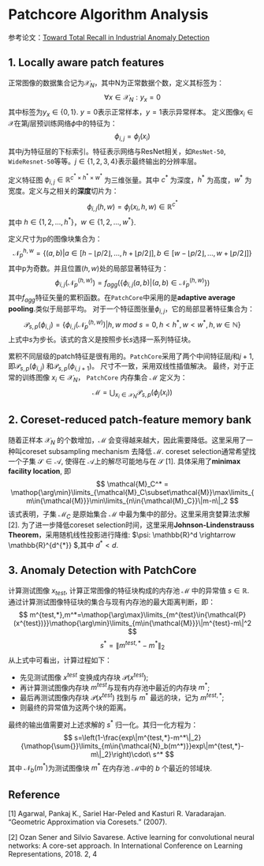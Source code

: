 # Patchcore Algorithm Analysis

参考论文：[Toward Total Recall in Industrial Anomaly Detection](https://arxiv.org/abs/2106.08265)


## 1. Locally aware patch features
正常图像的数据集合记为$\mathcal{X}_N$，其中N为正常数据个数，定义其标签为：
$$
\forall{x}\in{\mathcal{X}_N}: y_{x}=0
$$
其中标签为$y_x\in{\{0,1\}}$. $y=0$表示正常样本，$y=1$表示异常样本。 定义图像$x_i\in{\mathcal{X}}$在第$j$层预训练网络$\phi$中的特征为：
$$
\phi_{i,j}=\phi_{j}(x_i)
$$
其中$j$为特征层的下标索引。特征表示网络与ResNet相关，如`ResNet-50`, `WideResnet-50`等等。$j\in{\{1,2,3,4\}}$表示最终输出的分辨率层。

定义特征图 $\phi_{i,j}\in{\mathbb{R}}^{c^*\times h^*\times w^*}$ 为三维张量。其中 $c^*$ 为深度，$h^*$ 为高度，$w^*$ 为宽度。定义与之相关的**深度**切片为：
$$
\phi_{i,j}(h,w) = \phi_j(x_i,h,w) \in{\mathbb{R}}^{c^*}
$$
其中 $h\in{\{1,2,...,h^*\}}$，$w\in{\{1,2,...,w^*\}}$. 

定义尺寸为p的图像块集合为：
$$
\mathcal{N}_p^{h,w} = \{(a,b)|a\in{[h-\lfloor p/2\rfloor,...,h+\lfloor p/2\rfloor]},b\in{[w-\lfloor p/2\rfloor,...,w+\lfloor p/2\rfloor]}\}
$$
其中p为奇数。并且位置$(h,w)$处的局部显著特征为：
$$
\phi_{i,j}(\mathcal{N}_p^{(h,w)}) = f_{agg}(\{\phi_{i,j}(a,b)|(a,b)\in{\mathcal{N}_p^{(h,w)}}\})
$$
其中$f_{agg}$特征矢量的累积函数。在`PatchCore`中采用的是**adaptive average pooling**.类似于局部平均。
对于一个特征图张量$\phi_{i,j}$，它的局部显著特征集合为：
$$
\mathcal{P}_{s,p}(\phi_{i,j}) = \{ \phi_{i,j}(\mathcal{N}_p^{(h,w)}) | h,w \ mod \ s = 0, 
h<h^*,w<w^*,h,w\in{\mathbb{N}}\}
$$
上式中$s$为步长。该式的含义是按照步长$s$选择一系列特征块。

累积不同层级的patch特征是很有用的。`PatchCore`采用了两个中间特征层$j$和$j+1$, 即$\mathcal{P}_{s,p}(\phi_{i,j})$ 和$\mathcal{P}_{s,p}(\phi_{i,j+1})$。 尺寸不一致，采用双线性插值解决。
最终，对于正常的训练图像 $x_i\in{\mathcal{X}_N}$， `PatchCore` 内存集合 $\mathcal{M}$ 定义为：
$$
\mathcal{M} = \bigcup_{x_i\in{\mathcal{X}_N}}
\mathcal{P}_{s,p}(\phi_j(x_i))
$$

## 2. Coreset-reduced patch-feature memory bank
随着正样本 $\mathcal{X}_N$ 的个数增加，$\mathcal{M}$ 会变得越来越大，因此需要降低。这里采用了一种叫coreset subsampling mechanism 去降低 $\mathcal{M}$.  coreset selection通常希望找一个子集 $\mathcal{S}\in{\mathcal{A}}$, 使得在 $\mathcal{A}$上的解尽可能地与在 $\mathcal{S}$ [1]. 具体采用了**minimax facility location**, 即
$$
\mathcal{M}_C^* = \mathop{\arg\min}\limits_{\mathcal{M}_C\subset\mathcal{M}}\max\limits_{m\in{\mathcal{M}}}\min\limits_{n\in{\mathcal{M}_C}}\|m-n\|_2
$$
该式表明，子集 $\mathcal{M}_C$ 是原始集合 $\mathcal{M}$ 中最为集中的部分。这里采用贪婪算法求解[2]. 为了进一步降低coreset selection时间，这里采用**Johnson-Lindenstrauss Theorem**，采用随机线性投影进行降维: $\psi: \mathbb{R}^d \rightarrow \mathbb{R}^{d^{*}} $,其中 $d^*<d$. 

## 3. Anomaly Detection with PatchCore
计算测试图像 $x_{test}$, 计算正常图像的特征块构成的内存池 $\mathcal{M}$ 中的异常值 $s\in{\mathbb{R}}$. 通过计算测试图像特征块的集合与现有内存池的最大距离判断，即：
$$
m^{test,*},m^*=\mathop{\arg\max}\limits_{m^{test}\in{\mathcal{P}(x^{test})}}\mathop{\arg\min}\limits_{m\in{\mathcal{M}}}\|m^{test}-m\|^2
$$
$$
s^*=\|m^{test,*}-m^*\|_2
$$
从上式中可看出，计算过程如下：
- 先见测试图像 $x^{test}$ 变换成内存块 $\mathcal{P}(x^{test})$;
- 再计算测试图像内存块 $m^{test}$与现有内存池中最近的内存块 $m^*$;
- 最后再测试图像内存块 $\mathcal{P}(x^{test})$ 找到与 $m^*$ 最远的块，记为 $m^{test,*}$;
- 则最终的异常值为这两个块的距离。

最终的输出值需要对上述求解的 $s^*$ 归一化。其归一化方程为：
$$
s=\left(1-\frac{exp\|m^{test,*}-m^*\|_2}{\mathop{\sum{}}\limits_{m\in{\mathcal{N}_b(m^*)}}exp\|m^{test,*}-m\|_2}\right)\cdot\ s^*
$$
其中 $\mathcal{N}_b(m^*)$为测试图像块 $m^*$ 在内存池 $\mathcal{M}$中的 $b$ 个最近的邻域块.






## Reference
[1] Agarwal, Pankaj K., Sariel Har-Peled and Kasturi R. Varadarajan. “Geometric Approximation via Coresets.” (2007).

[2] Ozan Sener and Silvio Savarese. Active learning for convolutional neural networks: A core-set approach. In International Conference on Learning Representations, 2018. 2, 4